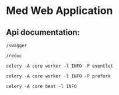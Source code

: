 # Med Web Application

## Api documentation:
```
/swagger
```

```
/redoc
```

```
celery -A core worker -l INFO -P eventlet
```

```
celery -A core worker -l INFO -P prefork
```

```
celery -A core beat -l INFO
```
